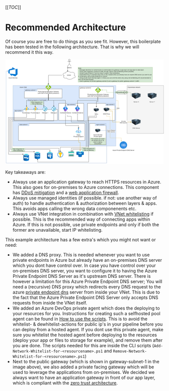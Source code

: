 [[_TOC_]]

# Recommended Architecture

Of course you are free to do things as you see fit. However, this boilerplate has been tested in the following architecture. That is why we will recommend it this way.

![Recommended architecture](../../../wiki_images/Recommended_Architecture.png)

Key takeaways are:

- Always use an application gateway to reach HTTPS resources in Azure. This also goes for on-premises to Azure connections. This component has [DDoS mitigation](https://en.wikipedia.org/wiki/DDoS_mitigation) and a [web application firewall](https://en.wikipedia.org/wiki/Web_application_firewall).
- Always use managed identities (if possible. if not: use another way of auth) to handle authentication & authorization between layers & apps. This avoids apps calling the wrong data componenents etc.
- Always use VNet integration in combination with [VNet whitelisting](/Azure/General-Documentation/Networking#vnet-whitelisting) if possible. This is the recommended way of connecting apps within Azure. If this is not possible, use private endpoints and only if both the former are unavailable, start IP whitelisting.

This example architecture has a few extra's which you might not want or need:

- We added a DNS proxy. This is needed whenever you want to use private endpoints in Azure but already have an on-premises DNS server which you dont have control over. In case you have control over your on-premises DNS server, you want to configure it to having the Azure Private Endpoint DNS Server as it's upstream DNS server. There is however a limitation for this Azure Private Endpoint DNS server; You will need a (recursive) DNS proxy which redirects every DNS request to the azure [private endpoint dns](/Azure/General-Documentation/Networking#dns) server from inside your VNet. This is due to the fact that the Azure Private Endpoint DNS Server only accepts DNS requests from inside the VNet itself.
- We added an Azure DevOps private agent which does the deploying to your resources for you. Instructions for creating such a selfhosted pool agent can be found in [How to use the scripts](/Azure/AzDocs-v1/General-Documentation/How-to-use-the-scripts.md). This is to avoid the whitelist- & dewhitelist-actions for public ip's in your pipeline before you can deploy from a hosted agent. If you dont use this private agent, make sure you whitelist the hosted agent before deploying to the resources (deploy your app or files to storage for example), and remove them after you are done. The scripts needed for this are inside the CLI scripts (`Add-Network-Whitelist-for-<resourcename>.ps1` and `Remove-Network-Whitelist-for-<resourcename>.ps1`)
- Next to the public gateway (which is shown in gateway-subnet-1 in the image above), we also added a private facing gateway which will be used to leverage the applications from on-premises. We decided we always want to have an application gateway in front of our app layer, which is compliant with the [zero trust architecture](/Azure/General-Documentation#zero-trust-architecture).
